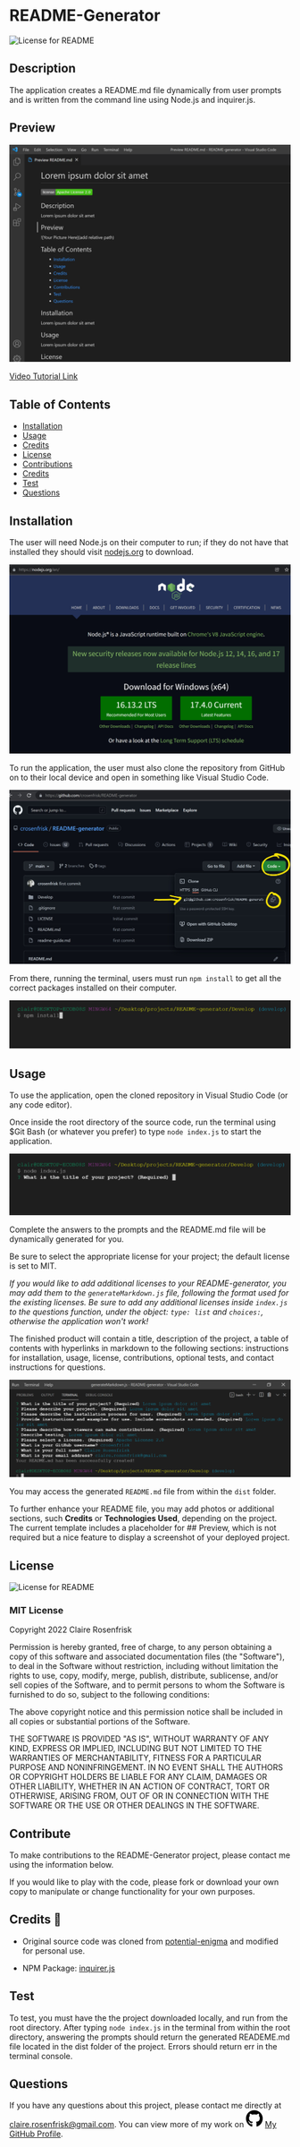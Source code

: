 
  
  # README-Generator
  ![License for README](https://img.shields.io/badge/license-MIT-green/)

  ## Description
  The application creates a README.md file dynamically from user prompts and is written from the command line using Node.js and inquirer.js.

  ## Preview
  ![sample](/Develop/assets/images/screenshots/sample.png)

  [Video Tutorial Link]("https://drive.google.com/file/d/10fgTiF5BgGjsfqAghOiN7YfdA6yVQ-Hx/view?usp=sharing")
 
  ## Table of Contents
  * [Installation](#Installation)
  * [Usage](#Usage)
  * [Credits](#Credits)
  * [License](#License)
  * [Contributions](#Contributions)
  * [Credits](#Credits)
  * [Test](#Test)
  * [Questions](#Questions)
  
  ## Installation
  The user will need Node.js on their computer to run; if they do not have that installed they should visit [nodejs.org](https://nodejs.org/en/) to download.

  ![Download Nodejs](/Develop/assets/images/screenshots/nodejs.png)
  
  To run the application, the user must also clone the repository from GitHub on to their local device and open in something like Visual Studio Code. 

  ![cloneRepo](/Develop/assets/images/screenshots/cloneRepo.jpg)
  
  From there, running the terminal, users must run `npm install` to get all the correct packages installed on their computer.

  ![npmInstall](/Develop/assets/images/screenshots/npmInstall.png)


  ## Usage
  To use the application, open the cloned repository in Visual Studio Code (or any code editor).
  
  Once inside the root directory of the source code, run the terminal using $Git Bash (or whatever you prefer) to type `node index.js` to start the application. 

  ![OpenApplication](/Develop/assets/images/screenshots/openFileInTerminal.png)
  
  Complete the answers to the prompts and the README.md file will be dynamically generated for you.

  Be sure to select the appropriate license for your project; the default license is set to MIT. 
  
  *If you would like to add additional licenses to your README-generator, you may add them to the `generateMarkdown.js` file, following the format used for the existing licenses. Be sure to add any additional licenses inside `index.js` to the questions function, under the object: `type: list` and `choices:`, otherwise the application won't work!*
  
  The finished product will contain a title, description of the project, a table of contents with hyperlinks in markdown to the following sections: instructions for installation, usage, license, contributions, optional tests, and contact instructions for questions.

  ![Successful](/Develop/assets/images/screenshots/successful.png)
  
  You may access the generated `README.md` file from within the `dist` folder.

  To further enhance your README file, you may add photos or additional sections, such **Credits** or **Technologies Used**, depending on the project. The current template includes a placeholder for ## Preview, which is not required but a nice feature to display a screenshot of your deployed project.

  ## License
  ![License for README](https://img.shields.io/badge/license-MIT-green/)
  
  ### MIT License

  Copyright 2022 Claire Rosenfrisk

  Permission is hereby granted, free of charge, to any person obtaining a copy of this software and associated documentation files (the "Software"), to deal in the Software without restriction, including without limitation the rights to use, copy, modify, merge, publish, distribute, sublicense, and/or sell copies of the Software, and to permit persons to whom the Software is furnished to do so, subject to the following conditions:
      
  The above copyright notice and this permission notice shall be included in all copies or substantial portions of the Software.
      
  THE SOFTWARE IS PROVIDED "AS IS", WITHOUT WARRANTY OF ANY KIND, EXPRESS OR IMPLIED, INCLUDING BUT NOT LIMITED TO THE WARRANTIES OF MERCHANTABILITY, FITNESS FOR A PARTICULAR PURPOSE AND NONINFRINGEMENT. IN NO EVENT SHALL THE AUTHORS OR COPYRIGHT HOLDERS BE LIABLE FOR ANY CLAIM, DAMAGES OR OTHER LIABILITY, WHETHER IN AN ACTION OF CONTRACT, TORT OR OTHERWISE, ARISING FROM, OUT OF OR IN CONNECTION WITH THE SOFTWARE OR THE USE OR OTHER DEALINGS IN THE SOFTWARE.
  

  ## Contribute
  To make contributions to the README-Generator project, please contact me using the information below. 
  
  If you would like to play with the code, please fork or download your own copy to manipulate or change functionality for your own purposes.

  ## Credits 🎉

  * Original source code was cloned from [potential-enigma](https://github.com/coding-boot-camp/potential-enigma) and modified for personal use.

  * NPM Package: [inquirer.js](https://github.com/SBoudrias/Inquirer.js#readme)

  ## Test
  To test, you must have the the project downloaded locally, and run from the root directory. After typing `node index.js` in the terminal from within the root directory, answering the prompts should return the generated READEME.md file located in the dist folder of the project. Errors should return err in the terminal console.

  ## Questions
  If you have any questions about this project, please contact me directly at claire.rosenfrisk@gmail.com. You can view more of my work on 
  ![GitHub](/Develop/assets/images/github-brands.svg) [My GitHub Profile](https://github.com/crosenfrisk).

